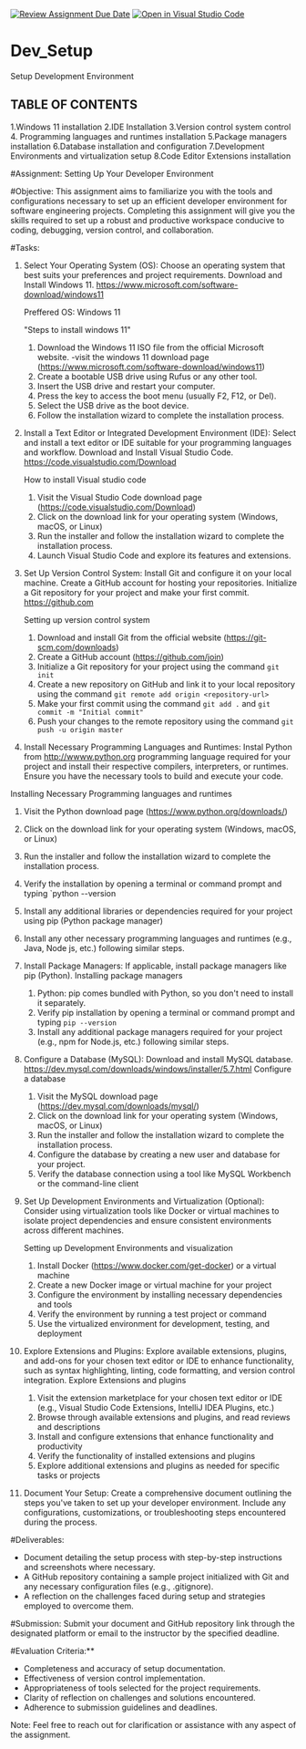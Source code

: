 [![Review Assignment Due Date](https://classroom.github.com/assets/deadline-readme-button-22041afd0340ce965d47ae6ef1cefeee28c7c493a6346c4f15d667ab976d596c.svg)](https://classroom.github.com/a/vbnbTt5m)
[![Open in Visual Studio Code](https://classroom.github.com/assets/open-in-vscode-2e0aaae1b6195c2367325f4f02e2d04e9abb55f0b24a779b69b11b9e10269abc.svg)](https://classroom.github.com/online_ide?assignment_repo_id=15295937&assignment_repo_type=AssignmentRepo)
# Dev_Setup
Setup Development Environment
## TABLE OF CONTENTS
1.Windows 11 installation
2.IDE Installation
3.Version control system control
4. Programming languages and runtimes installation
5.Package managers installation
6.Database installation and configuration
7.Development Environments and virtualization setup
8.Code Editor Extensions installation


#Assignment: Setting Up Your Developer Environment

#Objective:
This assignment aims to familiarize you with the tools and configurations necessary to set up an efficient developer environment for software engineering projects. Completing this assignment will give you the skills required to set up a robust and productive workspace conducive to coding, debugging, version control, and collaboration.

#Tasks:

1. Select Your Operating System (OS):
   Choose an operating system that best suits your preferences and project requirements. Download and Install Windows 11. https://www.microsoft.com/software-download/windows11


   Preffered OS: Windows 11

   "Steps to install windows 11"
   1. Download the Windows 11 ISO file from the official Microsoft website.
   -visit the windows 11 download page (https://www.microsoft.com/software-download/windows11)
   2. Create a bootable USB drive using Rufus or any other tool.
   3. Insert the USB drive and restart your computer.
   4. Press the key to access the boot menu (usually F2, F12, or Del).
   5. Select the USB drive as the boot device.
   6. Follow the installation wizard to complete the installation process.


2. Install a Text Editor or Integrated Development Environment (IDE):
   Select and install a text editor or IDE suitable for your programming languages and workflow. Download and Install Visual Studio Code. https://code.visualstudio.com/Download
   
   How to install Visual studio code
   1. Visit the Visual Studio Code download page (https://code.visualstudio.com/Download)
   2. Click on the download link for your operating system (Windows, macOS, or Linux)
   3. Run the installer and follow the installation wizard to complete the installation process.
   4. Launch Visual Studio Code and explore its features and extensions.


3. Set Up Version Control System:
   Install Git and configure it on your local machine. Create a GitHub account for hosting your repositories. Initialize a Git repository for your project and make your first commit. https://github.com

   Setting up version control system
   1. Download and install Git from the official website (https://git-scm.com/downloads)
   2. Create a GitHub account (https://github.com/join)
   3. Initialize a Git repository for your project using the command `git init`
   4. Create a new repository on GitHub and link it to your local repository using the command
   `git remote add origin <repository-url>`
   5. Make your first commit using the command `git add .` and `git commit
   -m "Initial commit"`
   6. Push your changes to the remote repository using the command `git push -u origin
   master`




4. Install Necessary Programming Languages and Runtimes:
  Instal Python from http://wwww.python.org programming language required for your project and install their respective compilers, interpreters, or runtimes. Ensure you have the necessary tools to build and execute your code.

  Installing Necessary Programming languages and runtimes
  1. Visit the Python download page (https://www.python.org/downloads/)
  2. Click on the download link for your operating system (Windows, macOS, or Linux)
  3. Run the installer and follow the installation wizard to complete the installation process.
  4. Verify the installation by opening a terminal or command prompt and typing `python --version
  5. Install any additional libraries or dependencies required for your project using pip (Python package manager)
  6. Install any other necessary programming languages and runtimes (e.g., Java, Node
  js, etc.) following similar steps.



5. Install Package Managers:
   If applicable, install package managers like pip (Python).
   Installing package managers
   1. Python: pip comes bundled with Python, so you don't need to install it
   separately.
   2. Verify pip installation by opening a terminal or command prompt and typing
   `pip --version`
   3. Install any additional package managers required for your project (e.g., npm
   for Node.js, etc.) following similar steps.


6. Configure a Database (MySQL):
   Download and install MySQL database. https://dev.mysql.com/downloads/windows/installer/5.7.html
   Configure a database
   1. Visit the MySQL download page (https://dev.mysql.com/downloads/mysql/)
   2. Click on the download link for your operating system (Windows, macOS, or Linux)
   3. Run the installer and follow the installation wizard to complete the installation process.
   4. Configure the database by creating a new user and database for your project.
   5. Verify the database connection using a tool like MySQL Workbench or the command-line client


7. Set Up Development Environments and Virtualization (Optional):
   Consider using virtualization tools like Docker or virtual machines to isolate project dependencies and ensure consistent environments across different machines.

   Setting up Development Environments and visualization
   1. Install Docker (https://www.docker.com/get-docker) or a virtual machine
   2. Create a new Docker image or virtual machine for your project
   3. Configure the environment by installing necessary dependencies and tools
   4. Verify the environment by running a test project or command
   5. Use the virtualized environment for development, testing, and deployment


8. Explore Extensions and Plugins:
   Explore available extensions, plugins, and add-ons for your chosen text editor or IDE to enhance functionality, such as syntax highlighting, linting, code formatting, and version control integration.
   Explore Extensions and plugins
   1. Visit the extension marketplace for your chosen text editor or IDE (e.g., Visual
   Studio Code Extensions, IntelliJ IDEA Plugins, etc.)
   2. Browse through available extensions and plugins, and read reviews and descriptions
   3. Install and configure extensions that enhance functionality and productivity
   4. Verify the functionality of installed extensions and plugins
   5. Explore additional extensions and plugins as needed for specific tasks or projects


9. Document Your Setup:
    Create a comprehensive document outlining the steps you've taken to set up your developer environment. Include any configurations, customizations, or troubleshooting steps encountered during the process. 

   

#Deliverables:
- Document detailing the setup process with step-by-step instructions and screenshots where necessary.
- A GitHub repository containing a sample project initialized with Git and any necessary configuration files (e.g., .gitignore).
- A reflection on the challenges faced during setup and strategies employed to overcome them.

#Submission:
Submit your document and GitHub repository link through the designated platform or email to the instructor by the specified deadline.

#Evaluation Criteria:**
- Completeness and accuracy of setup documentation.
- Effectiveness of version control implementation.
- Appropriateness of tools selected for the project requirements.
- Clarity of reflection on challenges and solutions encountered.
- Adherence to submission guidelines and deadlines.

Note: Feel free to reach out for clarification or assistance with any aspect of the assignment.
